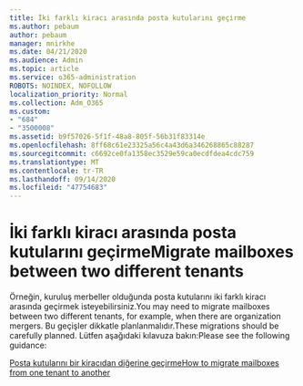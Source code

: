 ```yaml
---
title: İki farklı kiracı arasında posta kutularını geçirme
ms.author: pebaum
author: pebaum
manager: mnirkhe
ms.date: 04/21/2020
ms.audience: Admin
ms.topic: article
ms.service: o365-administration
ROBOTS: NOINDEX, NOFOLLOW
localization_priority: Normal
ms.collection: Adm_O365
ms.custom:
- "684"
- "3500008"
ms.assetid: b9f57026-5f1f-48a8-805f-56b31f83314e
ms.openlocfilehash: 8ff68c61e23325a56c4a43d6a346268865c88287
ms.sourcegitcommit: c6692ce0fa1358ec3529e59ca0ecdfdea4cdc759
ms.translationtype: MT
ms.contentlocale: tr-TR
ms.lasthandoff: 09/14/2020
ms.locfileid: "47754683"
---
```

# <a name="migrate-mailboxes-between-two-different-tenants"></a><span data-ttu-id="dfdd8-102">İki farklı kiracı arasında posta kutularını geçirme</span><span class="sxs-lookup"><span data-stu-id="dfdd8-102">Migrate mailboxes between two different tenants</span></span>

<span data-ttu-id="dfdd8-103">Örneğin, kuruluş merbeller olduğunda posta kutularını iki farklı kiracı arasında geçirmek isteyebilirsiniz.</span><span class="sxs-lookup"><span data-stu-id="dfdd8-103">You may need to migrate mailboxes between two different tenants, for example, when there are organization mergers.</span></span> <span data-ttu-id="dfdd8-104">Bu geçişler dikkatle planlanmalıdır.</span><span class="sxs-lookup"><span data-stu-id="dfdd8-104">These migrations should be carefully planned.</span></span> <span data-ttu-id="dfdd8-105">Lütfen aşağıdaki kılavuza bakın:</span><span class="sxs-lookup"><span data-stu-id="dfdd8-105">Please see the following guidance:</span></span>
  
[<span data-ttu-id="dfdd8-106">Posta kutularını bir kiracıdan diğerine geçirme</span><span class="sxs-lookup"><span data-stu-id="dfdd8-106">How to migrate mailboxes from one tenant to another</span></span>](https://docs.microsoft.com/Exchange/mailbox-migration/migrate-mailboxes-across-tenants)
  